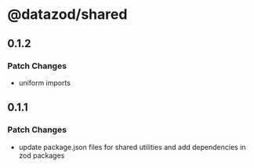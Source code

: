 # @datazod/shared

## 0.1.2

### Patch Changes

- uniform imports

## 0.1.1

### Patch Changes

- update package.json files for shared utilities and add dependencies in zod packages
